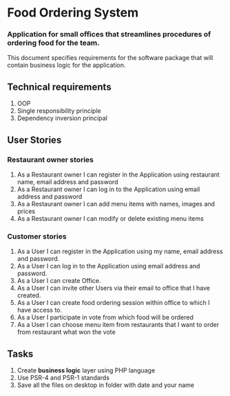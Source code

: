 # Food Ordering System
### Application for small offices that streamlines procedures of ordering food for the team.

This document specifies requirements for the software package that will contain business logic 
for the application.

## Technical requirements
1. OOP
2. Single responsibility principle
3. Dependency inversion principal


## User Stories

### Restaurant owner stories
1. As a Restaurant owner I can register in the Application using restaurant name, email address and password
2. As a Restaurant owner I can log in to the Application using email address and password
3. As a Restaurant owner I can add menu items with names, images and prices
4. As a Restaurant owner I can modify or delete existing menu items

### Customer stories

1. As a User I can register in the Application using my name, email address and password.
2. As a User I can log in to the Application using email address and password.
3. As a User I can create Office.
4. As a User I can invite other Users via their email to office that I have created.
5. As a User I can create food ordering session within office to which I have access to.
6. As a User I participate in vote from which food will be ordered
7. As a User I can choose menu item from restaurants that I want to order from restaurant what won the vote

## Tasks

1. Create **business logic** layer using PHP language
2. Use PSR-4 and PSR-1 standards
2. Save all the files on desktop in folder with date and your name
